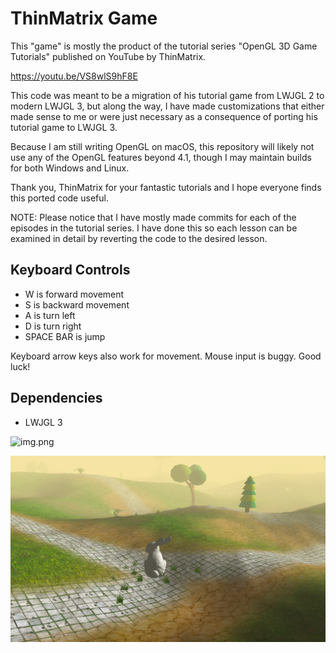 # ThinMatrix Game

This "game" is mostly the product of the tutorial series "OpenGL 3D Game Tutorials" published on YouTube by ThinMatrix.

https://youtu.be/VS8wlS9hF8E

This code was meant to be a migration of his tutorial game from LWJGL 2 to modern LWJGL 3, but along the way, I have made customizations that either made sense to me or were just necessary as a consequence of porting his tutorial game to LWJGL 3.

Because I am still writing OpenGL on macOS, this repository will likely not use any of the OpenGL features beyond 4.1, though I may maintain builds for both Windows and Linux.

Thank you, ThinMatrix for your fantastic tutorials and I hope everyone finds this ported code useful.

NOTE: Please notice that I have mostly made commits for each of the episodes in the tutorial series. I have done this so each lesson can be examined in detail by reverting the code to the desired lesson.

## Keyboard Controls
* W is forward movement
* S is backward movement
* A is turn left
* D is turn right
* SPACE BAR is jump

Keyboard arrow keys also work for movement. Mouse input is buggy. Good luck!

## Dependencies
 * LWJGL 3

![img.png](screenshots/img.png)
 
![img2.png](screenshots/img2.png)